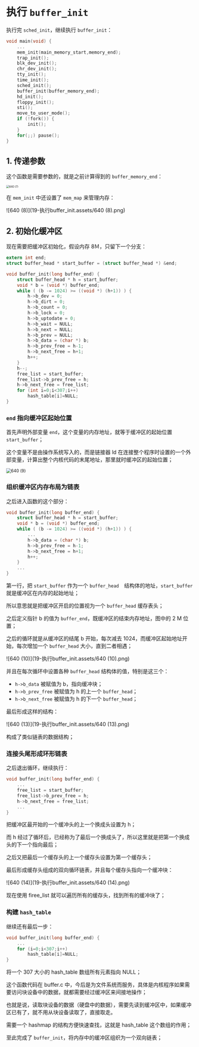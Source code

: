 # 执行 `buffer_init`

执行完 `sched_init`，继续执行 `buffer_init`：

````c
void main(void) {
    ...
    mem_init(main_memory_start,memory_end);
    trap_init();
    blk_dev_init();
    chr_dev_init();
    tty_init();
    time_init();
    sched_init();
    buffer_init(buffer_memory_end);
    hd_init();
    floppy_init();
    sti();
    move_to_user_mode();
    if (!fork()) {
        init();
    }
    for(;;) pause();
}
````

## 1. 传递参数

这个函数是需要参数的，就是之前计算得到的 `buffer_memory_end`：

<img src="19-执行buffer_init.assets/640 (7).png" alt="640 (7)" style="zoom:50%;" />

在 `mem_init` 中还设置了 `mem_map` 来管理内存：

![640 (8)](19-执行buffer_init.assets/640 (8).png)

## 2. 初始化缓冲区

现在需要把缓冲区初始化，假设内存 8Ｍ，只留下一个分支：

````c
extern int end;
struct buffer_head * start_buffer = (struct buffer_head *) &end;

void buffer_init(long buffer_end) {
    struct buffer_head * h = start_buffer;
    void * b = (void *) buffer_end;
    while ( (b -= 1024) >= ((void *) (h+1)) ) {
        h->b_dev = 0;
        h->b_dirt = 0;
        h->b_count = 0;
        h->b_lock = 0;
        h->b_uptodate = 0;
        h->b_wait = NULL;
        h->b_next = NULL;
        h->b_prev = NULL;
        h->b_data = (char *) b;
        h->b_prev_free = h-1;
        h->b_next_free = h+1;
        h++;
    }
    h--;
    free_list = start_buffer;
    free_list->b_prev_free = h;
    h->b_next_free = free_list;
    for (int i=0;i<307;i++)
        hash_table[i]=NULL;
}
````

### `end` 指向缓冲区起始位置

首先声明外部变量 `end`，这个变量的内存地址，就等于缓冲区的起始位置 `start_buffer`；

这个变量不是由操作系统写入的，而是链接器 ld 在连接整个程序时设置的一个外部变量，计算出整个内核代码的末尾地址，那里就时缓冲区的起始位置；

<img src="19-执行buffer_init.assets/640 (9).png" alt="640 (9)" style="zoom:80%;" />

### 组织缓冲区内存布局为链表

之后进入函数的这个部分：

````c
void buffer_init(long buffer_end) {
    struct buffer_head * h = start_buffer;
    void * b = (void *) buffer_end;
    while ( (b -= 1024) >= ((void *) (h+1)) ) {
        ...
        h->b_data = (char *) b;
        h->b_prev_free = h-1;
        h->b_next_free = h+1;
        h++;
    }
    ...
}
````

第一行，把 `start_buffer` 作为一个 `buffer_head  `结构体的地址，`start_buffer` 就是缓冲区在内存的起始地址；

所以意思就是把缓冲区开启的位置视为一个 `buffer_head` 缓存表头；

之后定义指针 b 的值为 `buffer_end`，既缓冲区的结束内存地址，图中的 2 M 位置；

之后的循环就是从缓冲区的结尾 b 开始，每次减去 1024，而缓冲区起始地址开始，每次增加一个 `buffer_head` 大小，直到二者相遇；

![640 (10)](19-执行buffer_init.assets/640 (10).png)

并且在每次循环中设置各种 `buffer_head` 结构体的值，特别是这三个：

- `h->b_data` 被赋值为 b，指向缓冲块；
- `h->b_prev_free` 被赋值为 h 的上一个 `buffer_head`；
- `h->b_next_free` 被赋值为 h 的下一个 `buffer_head`；

最后形成这样的结构：

![640 (13)](19-执行buffer_init.assets/640 (13).png)

构成了类似链表的数据结构；

### 连接头尾形成环形链表

之后退出循环，继续执行：

````c
void buffer_init(long buffer_end) {
    ...
    free_list = start_buffer;
    free_list->b_prev_free = h;
    h->b_next_free = free_list;
    ...
}
````

把缓冲区最开始的一个缓冲头的上一个换成头设置为 h；

而 h 经过了循环后，已经称为了最后一个换成头了，所以这里就是把第一个换成头的下一个指向最后；

之后又把最后一个缓存头的上一个缓存头设置为第一个缓存头；

最后形成缓存头组成的双向循环链表，并且每个缓存头指向一个缓冲块：

![640 (14)](19-执行buffer_init.assets/640 (14).png)

现在使用 firee_list 就可以遍历所有的缓存头，找到所有的缓冲块了；

### 构建 `hash_table`

继续还有最后一步：

````c
void buffer_init(long buffer_end) {
    ...
    for (i=0;i<307;i++)
        hash_table[i]=NULL;
}
````

将一个 307 大小的 hash_table 数组所有元素指向 NULL；

这个函数代码在 buffer.c 中，今后是为文件系统而服务，具体是内核程序如果需要访问块设备中的数据，就都需要经过缓冲区来间接地操作；

也就是说，读取块设备的数据（硬盘中的数据），需要先读到缓冲区中，如果缓冲区已有了，就不用从块设备读取了，直接取走。

需要一个 hashmap 的结构方便快速查找，这就是 hash_table 这个数组的作用；

至此完成了 `buffer_init`，将内存中的缓冲区组织为一个双向链表；